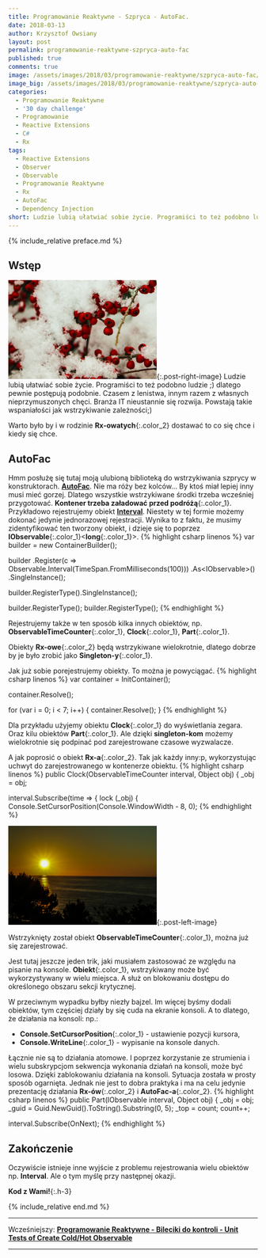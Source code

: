 ```yaml
---
title: Programowanie Reaktywne - Szpryca - AutoFac.
date: 2018-03-13
author: Krzysztof Owsiany
layout: post
permalink: programowanie-reaktywne-szpryca-auto-fac
published: true
comments: true        
image: /assets/images/2018/03/programowanie-reaktywne/szpryca-auto-fac/post.jpg
image_big: /assets/images/2018/03/programowanie-reaktywne/szpryca-auto-fac/post-big.jpg
categories:
  - Programowanie Reaktywne
  - '30 day challenge'
  - Programowanie
  - Reactive Extensions
  - C#
  - Rx
tags:
  - Reactive Extensions
  - Observer
  - Observable
  - Programowanie Reaktywne
  - Rx
  - AutoFac
  - Dependency Injection
short: Ludzie lubią ułatwiać sobie życie. Programiści to też podobno ludzie ;) dlatego pewnie postępują podobnie. Czasem z lenistwa, innym razem z własnych nieprzymuszonych chęci. Branża IT nieustannie się rozwija. Powstają takie wspaniałości jak wstrzykiwanie zależności;) Warto było by i w rodzinie Rx-owatych dostawać to co się chce i kiedy się chce.
---
```

{% include_relative preface.md %}

## Wstęp
[![Reactive Extensions - AutoFac][post]][post-big]{:.post-right-image}
Ludzie lubią ułatwiać sobie życie. Programiści to też podobno ludzie ;) dlatego pewnie postępują podobnie.
Czasem z lenistwa, innym razem z własnych nieprzymuszonych chęci. 
Branża IT nieustannie się rozwija. Powstają takie wspaniałości jak wstrzykiwanie zależności;)

Warto było by i w rodzinie **Rx-owatych**{:.color_2} dostawać to co się chce i kiedy się chce.

## AutoFac
Hmm posłużę się tutaj moją ulubioną biblioteką do wstrzykiwania szprycy w konstruktorach. **[AutoFac]**.
Nie ma róży bez kolców... By ktoś miał lepiej inny musi mieć gorzej. Dlatego wszystkie wstrzykiwane środki trzeba wcześniej przygotować.
**Kontener trzeba załadować przed podróżą**{:.color_1}.
Przykładowo rejestrujemy obiekt **[Interval]**. Niestety w tej formie możemy dokonać jedynie jednorazowej rejestracji. 
Wynika to z faktu, że musimy zidentyfikować ten tworzony obiekt, i dzieje się to poprzez **IObservable**{:.color_1}<**long**{:.color_1}>. 
{% highlight csharp linenos %}
var builder = new ContainerBuilder();

builder
  .Register(c => Observable.Interval(TimeSpan.FromMilliseconds(100)))
  .As<IObservable<long>>()
  .SingleInstance();

builder.RegisterType<ObservableTimeCounter>().SingleInstance();

builder.RegisterType<Clock>();
builder.RegisterType<Part>();
{% endhighlight %}

Rejestrujemy także w ten sposób kilka innych obiektów, np. **ObservableTimeCounter**{:.color_1}, **Clock**{:.color_1}, **Part**{:.color_1}.

Obiekty **Rx-owe**{:.color_2} będą wstrzykiwane wielokrotnie, dlatego dobrze by je było zrobić jako **Singleton-y**{:.color_1}.

Jak już sobie porejestrujemy obiekty. To można je powyciągać.
{% highlight csharp linenos %}
var container = InitContainer();

container.Resolve<Clock>();

for (var i = 0; i < 7; i++)
{
  container.Resolve<Part>();
}
{% endhighlight %}

Dla przykładu użyjemy obiektu **Clock**{:.color_1} do wyświetlania zegara.
Oraz kilu obiektów **Part**{:.color_1}. Ale dzięki **singleton-kom** możemy wielokrotnie się podpinać pod zarejestrowane czasowe wyzwalacze.

A jak poprosić o obiekt **Rx-a**{:.color_2}. Tak jak każdy inny:p, wykorzystując uchwyt do zarejestrowanego w kontenerze obiektu.
{% highlight csharp linenos %}
public Clock(ObservableTimeCounter interval, Object obj)
{
  _obj = obj;

  interval.Subscribe(time =>
  {
    lock (_obj)
    {
      Console.SetCursorPosition(Console.WindowWidth - 8, 0);
{% endhighlight %}

[![Reactive Extensions - Dependency Injection][image1]][image1-big]{:.post-left-image}

Wstrzyknięty został obiekt **ObservableTimeCounter**{:.color_1}, można już się zarejestrować.

Jest tutaj jeszcze jeden trik, jaki musiałem zastosować ze względu na pisanie na konsole.
**Obiekt**{:.color_1}, wstrzykiwany może być wykorzystywany w wielu miejsca. A służ on blokowaniu dostępu do określonego obszaru sekcji krytycznej.

W przeciwnym wypadku byłby niezły bajzel. Im więcej byśmy dodali obiektów, tym częściej działy by się cuda na ekranie konsoli. A to dlatego, że działania na konsoli: np.:

* **Console.SetCursorPosition**{:.color_1} - ustawienie pozycji kursora,
* **Console.WriteLine**{:.color_1} - wypisanie na konsole danych.

Łącznie nie są to działania atomowe.
I poprzez korzystanie ze strumienia i wielu subskrypcjom sekwencja wykonania działań na konsoli, może być losowa.
Dzięki zablokowaniu działania na konsoli. Sytuacja została w prosty sposób ogarnięta.
Jednak nie jest to dobra praktyka i ma na celu jedynie prezentację działania **Rx-ów**{:.color_2} i **AutoFac-a**{:.color_2}.
{% highlight csharp linenos %}
public Part(IObservable<long> interval, Object obj)
{
  _obj = obj;
  _guid = Guid.NewGuid().ToString().Substring(0, 5);
  _top = count;
  count++;

  interval.Subscribe(OnNext);
{% endhighlight %}


## Zakończenie
Oczywiście istnieje inne wyjście z problemu rejestrowania wielu obiektów np. **Interval**.
Ale o tym myślę przy następnej okazji.

**Kod z Wami!**{:.h-3}

{% include_relative end.md %}

------
Wcześniejszy: **[Programowanie Reaktywne - Bileciki do kontroli - Unit Tests of Create Cold/Hot Observable][previous]**

<!--Następny: **[Programowanie Reaktywne - Kombinatorzy - Start With][next]**-->

------
[previous]: {{site.url}}/programowanie-reaktywne-bileciki-do-kontroli-unit-tests-of-create-cold-hot-observable
[next]: {{site.url}}/programowanie-reaktywne-kombinatorzy-concat

[post]: /assets/images/2018/03/programowanie-reaktywne/szpryca-auto-fac/post.jpg
[post-big]: /assets/images/2018/03/programowanie-reaktywne/szpryca-auto-fac/post-big.jpg

[image1]: /assets/images/2018/03/programowanie-reaktywne/szpryca-auto-fac/image1.jpg
[image1-big]: /assets/images/2018/03/programowanie-reaktywne/szpryca-auto-fac/image1-big.jpg

[AutoFac]: https://autofac.org/

[Interval]: {{site.url}}/programowanie-reaktywne-zabawa-z-czasem-interval

[Singleton-y]: https://pl.wikipedia.org/wiki/Singleton_(wzorzec_projektowy)